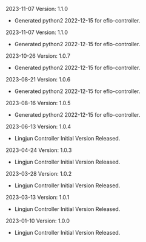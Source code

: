 2023-11-07 Version: 1.1.0
- Generated python2 2022-12-15 for eflo-controller.

2023-11-07 Version: 1.1.0
- Generated python2 2022-12-15 for eflo-controller.

2023-10-26 Version: 1.0.7
- Generated python2 2022-12-15 for eflo-controller.

2023-08-21 Version: 1.0.6
- Generated python2 2022-12-15 for eflo-controller.

2023-08-16 Version: 1.0.5
- Generated python2 2022-12-15 for eflo-controller.

2023-06-13 Version: 1.0.4
- Lingjun Controller Initial Version Released.

2023-04-24 Version: 1.0.3
- Lingjun Controller Initial Version Released.

2023-03-28 Version: 1.0.2
- Lingjun Controller Initial Version Released.

2023-03-13 Version: 1.0.1
- Lingjun Controller Initial Version Released.

2023-01-10 Version: 1.0.0
- Lingjun Controller Initial Version Released.


